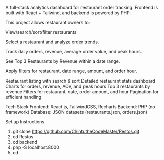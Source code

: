 A full-stack analytics dashboard for restaurant order tracking.
Frontend is built with React + Tailwind, and backend is powered by PHP.

This project allows restaurant owners to:

View/search/sort/filter restaurants.

Select a restaurant and analyze order trends.

Track daily orders, revenue, average order value, and peak hours.

See Top 3 Restaurants by Revenue within a date range.

Apply filters for restaurant, date range, amount, and order hour.

Restaurant listing with search & sort
Detailed restaurant stats dashboard
Charts for orders, revenue, AOV, and peak hours
Top 3 restaurants by revenue
Filters for restaurant, date, order amount, and hour
Pagination for efficient handling

Tech Stack
Frontend: React.js, TailwindCSS, Recharts
Backend: PHP (no framework)
Database: JSON datasets (restaurants.json, orders.json)

Set up Instructions 
1. git clone https://github.com/ChintutheCodeMaster/Restos.git
2. cd Restos
3. cd backend
4. php -S localhost:8000
5. cd 